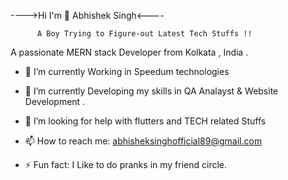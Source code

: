 ---->Hi  I'm 👋 Abhishek Singh<----

          A Boy Trying to Figure-out Latest Tech Stuffs !!

A passionate  MERN stack Developer from  Kolkata , India .

- 🔭 I’m currently Working  in Speedum technologies
<!-- -  -->
- 🌱 I’m currently Developing my skills in QA Analayst & Website Development . 
<!-- - 👯 I’m looking to collaborate on  -->
- 🤔 I’m looking for help with flutters and TECH related Stuffs
<!-- - 💬 Ask me about ... -->
- 📫 How to reach me: abhisheksinghofficial89@gmail.com
<!-- - 😄 Pronouns: ... -->
- ⚡ Fun fact: I Like to do pranks in my friend circle.

